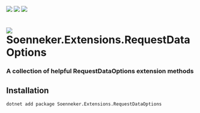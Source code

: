 ﻿[![](https://img.shields.io/nuget/v/soenneker.extensions.requestdataoptions.svg?style=for-the-badge)](https://www.nuget.org/packages/soenneker.extensions.requestdataoptions/)
[![](https://img.shields.io/github/actions/workflow/status/soenneker/soenneker.extensions.requestdataoptions/publish-package.yml?style=for-the-badge)](https://github.com/soenneker/soenneker.extensions.requestdataoptions/actions/workflows/publish-package.yml)
[![](https://img.shields.io/nuget/dt/soenneker.extensions.requestdataoptions.svg?style=for-the-badge)](https://www.nuget.org/packages/soenneker.extensions.requestdataoptions/)

# ![](https://user-images.githubusercontent.com/4441470/224455560-91ed3ee7-f510-4041-a8d2-3fc093025112.png) Soenneker.Extensions.RequestDataOptions
### A collection of helpful RequestDataOptions extension methods

## Installation

```
dotnet add package Soenneker.Extensions.RequestDataOptions
```
